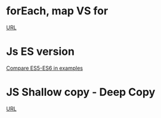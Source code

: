 # forEach, map VS for
[URL](https://theanshuman.dev/articles/asynchronous-loops-in-javascript-using-foreach-vs-map-vs-for-loop-5020)

# Js ES version
[Compare ES5-ES6 in examples](http://es6-features.org/#Constants)

# JS Shallow copy - Deep Copy
[URL](https://anonystick.com/blog-developer/phong-van-su-khac-nhau-giua-shallow-copying-va-deep-copying-trong-object-javascript-2019112823755023)
